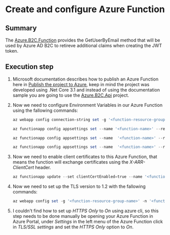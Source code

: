 # Create and configure Azure Function

## Summary

The [Azure.B2C.Function](https://github.com/DonRamaral/azure-b2c/tree/master/b2c-api/Azure.B2C.Function) provides the GetUserByEmail method that will be used by Azure AD B2C to retireve additional claims when creating the JWT token.

## Execution step

1. Microsoft documentation describes how to publish an Azure Function here in  [Publish the project to Azure](https://docs.microsoft.com/en-us/azure/azure-functions/functions-create-your-first-function-visual-studio#publish-the-project-to-azure), keep in mind the project was developed using .Net Core 3.1 and instead of using the documentation sample you are going to use the [Azure.B2C.Api](https://github.com/DonRamaral/azure-b2c/tree/master/b2c-api/Azure.B2C.Api) project.

2. Now we need to configure Environment Variables in our Azure Function using the fallowing commands:

    ```powershell
    az webapp config connection-string set -g '<function-resource-group-name>' -n '<function-name>' -t SQLServer --settings MyDb='<azure-sql-server-connection-string>' # There is no function app config connection-string command
    
    az functionapp config appsettings set --name '<function-name>' --resource-group '<function-resource-group-name>' --settings CERT_SUBJECT='CN=<self-signed-certificate-subject>'
    
    az functionapp config appsettings set --name  '<function-name>' --resource-group '<function-resource-group-name>' --settings CERT_ISSUER='CN=<self-signed-certificate-issuer>'
    
    az functionapp config appsettings set --name  '<function-name>' --resource-group '<function-resource-group-name>' --settings CERT_THUMBPRINT='<self-signed-certificate-thumbprint>'
    ```
3.  Now we need to enable client certificates to this Azure Function, that means the function will exchange certificates using the *X-ARR-ClientCert* header.

    ```powershell
    az functionapp update --set clientCertEnabled=true --name '<function-name>' --resource-group '<function-resource-group-name>'
    ```
4. Now we need to set up the TLS version to 1.2 with the fallowing commands:

    ```powershell
    az webapp config set -g '<function-resource-group-name>' -n '<function-name>' --min-tls-version 1.2
    ```
5. I couldn't find how to set up *HTTPS Only* to *On* using azure cli, so this step needs to be done manually be opening your Azure Function in Azure Portal, under *Settings* in the left menu of the Azure Function click in *TLS/SSL settings* and set the *HTTPS Only* option to *On*.